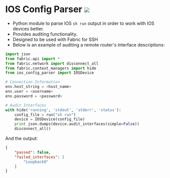 

# IOS Config Parser ![](https://api.travis-ci.org/RichLogan/ios_config_parser.svg?branch=master)

- Python module to parse IOS `sh run` output in order to work with IOS devices better.
- Provides auditing functionality.
- Designed to be used with Fabric for SSH
- Below is an example of auditing a remote router's interface descriptions:

```python
import json
from fabric.api import *
from fabric.network import disconnect_all
from fabric.context_managers import hide
from ios_config_parser import IOSDevice

# Connection Information
env.host_string = <host_name>
env.user = <username>
env.password = <password>

# Audit Interfaces
with hide('running', 'stdout', 'stderr', 'status'):
    config_file = run("sh run")
    device = IOSDevice(config_file)
    print json.dumps(device.audit_interfaces(simple=False))
    disconnect_all()
```

And the output:

```json
{
    "passed": false,
    "failed_interfaces": [
        "Loopback0"
    ]
}
```
